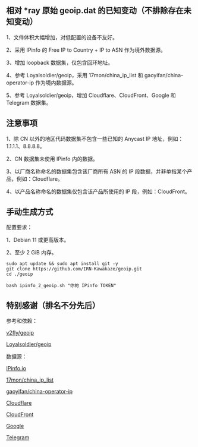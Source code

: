 ## 相对 *ray 原始 geoip.dat 的已知变动（不排除存在未知变动）

1、文件体积大幅增加，对低配置的设备不友好。

2、采用 IPinfo 的 Free IP to Country + IP to ASN 作为境外数据源。

3、增加 loopback 数据集，仅包含回环地址。

4、参考 Loyalsoldier/geoip，采用 17mon/china_ip_list 和 gaoyifan/china-operator-ip 作为境内数据源。

5、参考 Loyalsoldier/geoip，增加 Cloudflare、CloudFront、Google 和 Telegram 数据集。

## 注意事项

1、除 CN 以外的地区代码数据集不包含一些已知的 Anycast IP 地址，例如：1.1.1.1、8.8.8.8。

2、CN 数据集未使用 IPinfo 内的数据。

3、以厂商名称命名的数据集包含该厂商所有 ASN 的 IP 段数据，并非单指某个产品，例如：Cloudflare。

4、以产品名称命名的数据集仅包含该产品所使用的 IP 段，例如：CloudFront。

## 手动生成方式

配置要求：

1、Debian 11 或更高版本。

2、至少 2 GiB 内存。

```
sudo apt update && sudo apt install git -y
git clone https://github.com/IRN-Kawakaze/geoip.git
cd ./geoip
```

```
bash ipinfo_2_geoip.sh "你的 IPinfo TOKEN"
```

## 特别感谢（排名不分先后）

参考和依赖：

[v2fly/geoip](https://github.com/v2fly/geoip)

[Loyalsoldier/geoip](https://github.com/Loyalsoldier/geoip)

数据源：

[IPinfo.io](https://ipinfo.io)

[17mon/china_ip_list](https://github.com/17mon/china_ip_list)

[gaoyifan/china-operator-ip](https://github.com/gaoyifan/china-operator-ip)

[Cloudflare](https://www.cloudflare.com/ips/)

[CloudFront](https://docs.aws.amazon.com/vpc/latest/userguide/aws-ip-work-with.html)

[Google](https://support.google.com/a/answer/10026322?hl=zh-Hans)

[Telegram](https://core.telegram.org/resources/cidr.txt)

